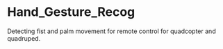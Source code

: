 # Hand_Gesture_Recog
Detecting fist and palm movement for remote control for quadcopter and quadruped. 
